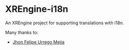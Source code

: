 # XREngine-i18n

An XREngine project for supporting translations with i18n.

Many thanks to:
 - [Jhon Felipe Urrego Mejia](https://github.com/johnfelipe)

